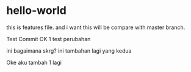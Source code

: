 # hello-world
this is features file. and i want this will be compare with master branch.

Test Commit OK 1
test perubahan


ini bagaimana skrg?
ini tambahan lagi yang kedua

Oke aku tambah 1 lagi